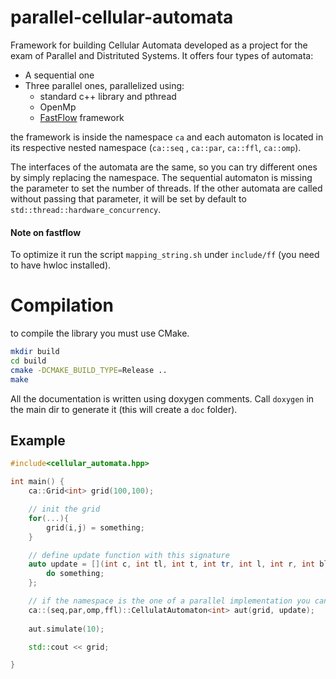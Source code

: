 # parallel-cellular-automata

Framework for building Cellular Automata developed as a project for the exam of Parallel and Distrituted Systems.
It offers four types of automata:
* A sequential one
* Three parallel ones, parallelized using:
    * standard c++ library and pthread
    * OpenMp
    * [FastFlow](https://github.com/fastflow/fastflow) framework

the framework is inside the namespace `ca` and each automaton is located in its respective nested namespace (`ca::seq` , `ca::par`, `ca::ffl`, `ca::omp`).

The interfaces of the automata are the same, so you can try different ones by simply replacing the namespace.
The sequential automaton is missing the parameter to set the number of threads. If the other automata are called without passing that parameter, it will be set by default to `std::thread::hardware_concurrency`.

#### Note on fastflow
To optimize it run the script `mapping_string.sh` under `include/ff` (you need to have hwloc installed).
# Compilation
to compile the library you must use CMake.

```bash
mkdir build
cd build
cmake -DCMAKE_BUILD_TYPE=Release ..
make
```

All the documentation is written using doxygen comments. Call `doxygen` in the main dir to generate it (this will create a `doc` folder).

## Example
```c++
#include<cellular_automata.hpp>

int main() {
    ca::Grid<int> grid(100,100);

    // init the grid
    for(...){
        grid(i,j) = something;
    }

    // define update function with this signature
    auto update = [](int c, int tl, int t, int tr, int l, int r, int bl, int b, int br) {
        do something;
    };

    // if the namespace is the one of a parallel implementation you can pass the number of workers too.
    ca::(seq,par,omp,ffl)::CellulatAutomaton<int> aut(grid, update);
    
    aut.simulate(10);

    std::cout << grid;

}
```